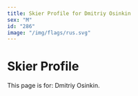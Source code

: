 ```yaml
---
title: Skier Profile for Dmitriy Osinkin
sex: "M"
id: "286"
image: "/img/flags/rus.svg" 
---
```


# Skier Profile

This page is for: Dmitriy Osinkin.
    